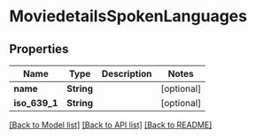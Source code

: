 # MoviedetailsSpokenLanguages

## Properties

Name | Type | Description | Notes
------------ | ------------- | ------------- | -------------
**name** | **String** |  | [optional] 
**iso_639_1** | **String** |  | [optional] 

[[Back to Model list]](../README.md#documentation-for-models) [[Back to API list]](../README.md#documentation-for-api-endpoints) [[Back to README]](../README.md)

